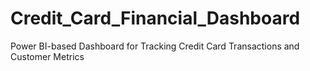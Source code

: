 # Credit_Card_Financial_Dashboard
Power BI-based Dashboard for Tracking Credit Card Transactions and Customer Metrics
